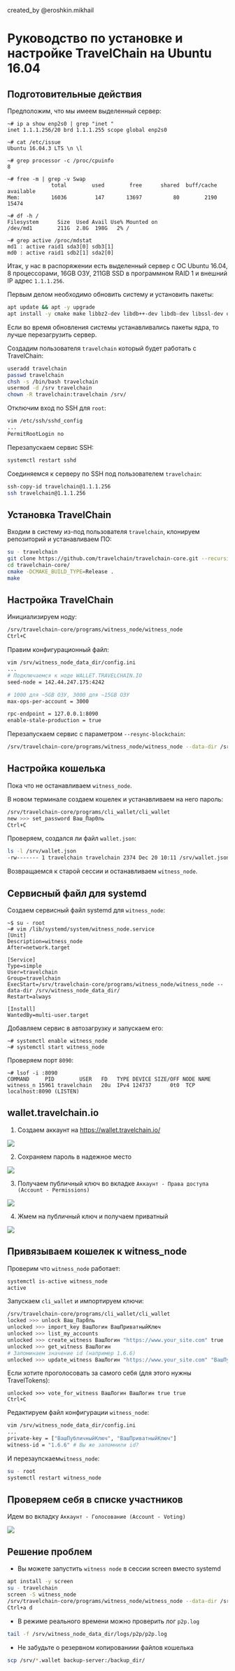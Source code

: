 created_by @eroshkin.mikhail

# Руководство по установке и настройке TravelChain на Ubuntu 16.04

## Подготовительные действия

Предположим, что мы имеем выделенный сервер:
```
~# ip a show enp2s0 | grep "inet "
inet 1.1.1.256/20 brd 1.1.1.255 scope global enp2s0

~# cat /etc/issue
Ubuntu 16.04.3 LTS \n \l

~# grep processor -c /proc/cpuinfo
8

~# free -m | grep -v Swap
              total        used        free      shared  buff/cache   available
Mem:          16036         147       13697          80        2190       15474

~# df -h /
Filesystem      Size  Used Avail Use% Mounted on
/dev/md1        211G  2.8G  198G   2% /

~# grep active /proc/mdstat
md1 : active raid1 sda3[0] sdb3[1]
md0 : active raid1 sdb2[1] sda2[0]
```

Итак, у нас в распоряжении есть выделенный сервер с ОС Ubuntu 16.04, 8 процессорами, 16GB ОЗУ, 211GB SSD в программном RAID 1 и внешний IP адрес `1.1.1.256`.

Первым делом необходимо обновить систему и установить пакеты:
```bash
apt update && apt -y upgrade
apt install -y cmake make libbz2-dev libdb++-dev libdb-dev libssl-dev openssl libreadline-dev autoconf libtool git ntp libcurl4-openssl-dev g++ libboost-all-dev lsof
```

Если во время обновления системы устанавливались пакеты ядра, то лучше перезагрузить сервер.

Создадим пользователя `travelchain` который будет работать с TravelChain:
```bash
useradd travelchain
passwd travelchain
chsh -s /bin/bash travelchain
usermod -d /srv travelchain
chown -R travelchain:travelchain /srv/
```

Отключим вход по SSH для `root`:
```bash
vim /etc/ssh/sshd_config
...
PermitRootLogin no
```

Перезапускаем сервис SSH:
```bash
systemctl restart sshd
```

Соединяемся к серверу по SSH под пользователем `travelchain`:
```bash
ssh-copy-id travelchain@1.1.1.256
ssh travelchain@1.1.1.256
```

## Установка TravelChain

Входим в систему из-под пользователя `travelchain`, клонируем репозиторий и устанавливаем ПО:
```bash
su - travelchain
git clone https://github.com/travelchain/travelchain-core.git --recursive
cd travelchain-core/
cmake -DCMAKE_BUILD_TYPE=Release .
make
```

## Настройка TravelChain

Инициализируем ноду:
```bash
/srv/travelchain-core/programs/witness_node/witness_node
Ctrl+C
```

Правим конфигурационный файл:
```bash
vim /srv/witness_node_data_dir/config.ini
...
# Подключаемся к ноде WALLET.TRAVELCHAIN.IO
seed-node = 142.44.247.175:4242

# 1000 для ~5GB ОЗУ, 3000 для ~15GB ОЗУ
max-ops-per-account = 3000 

rpc-endpoint = 127.0.0.1:8090
enable-stale-production = true
```

Перезапускаем сервис с параметром `--resync-blockchain`:
```bash
/srv/travelchain-core/programs/witness_node/witness_node --data-dir /srv/witness_node_data_dir/ --resync-blockchain
```

## Настройка кошелька

Пока что не останавливаем `witness_node`.

В новом терминале создаем кошелек и устанавливаем на него пароль:
```bash
/srv/travelchain-core/programs/cli_wallet/cli_wallet
new >>> set_password Ваш_Пар0ль
Ctrl+C
```

Проверяем, создался ли файл `wallet.json`:
```bash
ls -l /srv/wallet.json
-rw------- 1 travelchain travelchain 2374 Dec 20 10:11 /srv/wallet.json
```

Возвращаемся к старой сессии и останавливаем `witness_node`.

## Сервисный файл для systemd

Создаем cервисный файл systemd для `witness_node`:
```
~$ su - root
~# vim /lib/systemd/system/witness_node.service
[Unit]
Description=witness_node
After=network.target

[Service]
Type=simple
User=travelchain
Group=travelchain
ExecStart=/srv/travelchain-core/programs/witness_node/witness_node --data-dir /srv/witness_node_data_dir/
Restart=always

[Install]
WantedBy=multi-user.target
```

Добавляем сервис в автозагрузку и запускаем его:
```
~# systemctl enable witness_node
~# systemctl start witness_node
```

Проверяем порт `8090`:
```
~# lsof -i :8090
COMMAND     PID        USER   FD   TYPE DEVICE SIZE/OFF NODE NAME
witness_n 15961 travelchain   20u  IPv4 124737      0t0  TCP localhost:8090 (LISTEN)
```

## wallet.travelchain.io

1. Создаем аккаунт на https://wallet.travelchain.io/

![](https://raw.githubusercontent.com/TravelChain/travelchain-core/master/misc/registration.png)

2. Сохраняем пароль в надежное место 

![](https://raw.githubusercontent.com/TravelChain/travelchain-core/master/misc/backup.png)

3. Получаем публичный ключ во вкладке `Аккаунт - Права доступа (Account - Permissions)`

![](https://raw.githubusercontent.com/TravelChain/travelchain-core/master/misc/public_key.png)

4. Жмем на публичный ключ и получаем приватный

![](https://raw.githubusercontent.com/TravelChain/travelchain-core/master/misc/private_key.png)

## Привязываем кошелек к witness_node

Проверим что `witness_node` работает:
```bash
systemctl is-active witness_node
active
```

Запускаем `cli_wallet` и импортируем ключи:
```bash
/srv/travelchain-core/programs/cli_wallet/cli_wallet
locked >>> unlock Ваш_Пар0ль
unlocked >>> import_key ВашЛогин ВашПриватныйКлюч
unlocked >>> list_my_accounts
unlocked >>> create_witness ВашЛогин "https://www.your_site.com" true
unlocked >>> get_witness ВашЛогин
# Запоминаем значение id (например 1.6.6)
unlocked >>> update_witness ВашЛогин "https://www.your_site.com" "ВашПубличныйКлюч" true
```

Если хотите проголосовать за самого себя (для этого нужны TravelTokens):
```
unlocked >>> vote_for_witness ВашЛогин ВашЛогин true true
Ctrl+C
```

Редактируем файл конфигурации `witness_node`:
```bash
vim /srv/witness_node_data_dir/config.ini
...
private-key = ["ВашПубличныйКлюч", "ВашПриватныйКлюч"]
witness-id = "1.6.6" # Вы же запомнили id?
```

И перезаупскаем`witness_node`:
```bash
su - root
systemctl restart witness_node
```

## Проверяем себя в списке участников

Идем во вкладку `Аккаунт - Голосование (Account - Voting)`

![](https://raw.githubusercontent.com/TravelChain/travelchain-core/master/misc/vote_table.png)

## Решение проблем

* Вы можете запустить `witness node` в сессии screen вместо systemd
```bash
apt install -y screen
su - travelchain
screen -S witness_node
/srv/travelchain-core/programs/witness_node/witness_node --data-dir /srv/witness_node_data_dir/ 
Ctrl+a d
```

* В режиме реального времени можно проверить лог `p2p.log`
```bash
tail -f /srv/witness_node_data_dir/logs/p2p/p2p.log
```

* Не забудьте о резервном копированиии файлов кошелька
```bash
scp /srv/*.wallet backup-server:/backup_dir/
```
